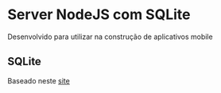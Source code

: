 # Server NodeJS com SQLite

Desenvolvido para utilizar na construção de aplicativos mobile

## SQLite
Baseado neste [site](https://stackabuse.com/a-sqlite-tutorial-with-node-js/)
